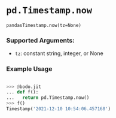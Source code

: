 # `pd.Timestamp.now`

`pandasTimestamp.now(tz=None)`

### Supported Arguments:

- `tz`: constant string, integer, or None

### Example Usage

```py

>>> @bodo.jit
... def f():
...   return pd.Timestamp.now()
>>> f()
Timestamp('2021-12-10 10:54:06.457168')

```
